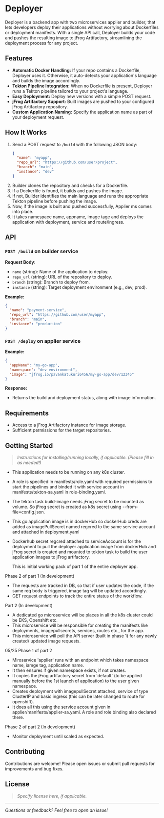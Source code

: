 # Deployer

Deployer is a backend app with two microservices applier and builder, that lets developers deploy their applications without worrying about Dockerfiles or deployment manifests. With a single API call, Deployer builds your code and pushes the resulting image to jFrog Artifactory, streamlining the deployment process for any project.

## Features

- **Automatic Docker Handling:** If your repo contains a Dockerfile, Deployer uses it. Otherwise, it auto-detects your application's language and builds the image accordingly.
- **Tekton Pipeline Integration:** When no Dockerfile is present, Deployer runs a Tekton pipeline tailored to your project's language.
- **Easy Deployment:** Deploy new versions with a simple POST request.
- **jFrog Artifactory Support:** Built images are pushed to your configured jFrog Artifactory repository.
- **Custom Application Naming:** Specify the application name as part of your deployment request.

## How It Works

1. Send a POST request to `/build` with the following JSON body:
   ```json
   {
     "name": "myapp",
     "repo_url": "https://github.com/user/project",
     "branch": "main",
     "instance": "dev"
   }
   ```
2. Builder clones the repository and checks for a Dockerfile.
3. If a Dockerfile is found, it builds and pushes the image.
4. If not, Builder identifies the main language and runs the appropriate Tekton pipeline before pushing the image.
5. Now, if the image is built and pushed successfully, Applier ms comes into place.
6. It takes namespace name, appname, image tage and deploys the application with deployment, service and route/ingress.

## API

### `POST /build` on builder service

**Request Body:**
- `name` (string): Name of the application to deploy.
- `repo_url` (string): URL of the repository to deploy.
- `branch` (string): Branch to deploy from.
- `instance` (string): Target deployment environment (e.g., dev, prod).

**Example:**
```json
{
  "name": "payment-service",
  "repo_url": "https://github.com/user/myapp",
  "branch": "main",
  "instance": "production"
}
```


### `POST /deploy` on applier service

**Example:**
```json
{
  "appName": "my-go-app",
  "namespace": "dev-environment",
  "image": "jfrog.io/pavankatukuri6456/my-go-app/dev/12345"
}
```

**Response:**
- Returns the build and deployment status, along with image information.

## Requirements

- Access to a jFrog Artifactory instance for image storage.
- Sufficient permissions for the target repositories.

## Getting Started

> _Instructions for installing/running locally, if applicable. (Please fill in as needed!)_

- This application needs to be running on any k8s cluster.
- A role is specified in manifests/role.yaml with required permissions to start the pipelines and binded it with service account in manifests/tekton-sa.yaml in role-binding.yaml.
- The tekton task build-image needs jFrog secret to be mounted as volume. So jFrog secret is created as k8s secret using --from-file=config.json.
- This go application image is in dockerHub so dockerHub creds are added as imagePullSecret named regcred to the same service account and attached in deployment.yaml
- Dockerhub secret regcred attached to serviceAccount is for the deployment to pull the deployer application image from dockerHub and jFrog secret is created and mounted to tekton task to build the user 
  application images to jFrog artifactory.

  This is initial working pack of part 1 of the entire deployer app.

Phase 2 of part 1 (In development)
- The requests are tracked in DB, so that if user updates the code, if the same req body is triggered, image tag will be updated accordingly.
- GET request endpoints to track the entire status of the workflow.

Part 2 (In development)

- A dedicated go microservice will be places in all the k8s cluster could be EKS, Openshift etc. 
- This microservice will be responsible for creating the manifests like deployments, imagepullsecrets, services, routes etc., for the app.
- This microservice will poll the API server (built in phase 1) for any newly created/ updated image requests.

05/25 Phase 1 of part 2

- Miroservice 'applier' runs with an endpoint which takes namespace name, iamge tag, application name.
- It then ensures if given namespace exists, if not creates.
- It copies the jFrog artifactory secret from 'default' (to be applied manually before the 1st launch of application) to the user given namespace.
- Creates deployment with imagepullSecret attached, service of type ClusterIP and basic ingress (this can be later changed to route for openshift).
- It does all this using the service account given in applier/manifests/applier-sa.yaml. A role and role binding also declared there. 


Phase 2 of part 2 (In development)
- Monitor deployment until scaled as expected.
<To be added>


## Contributing

Contributions are welcome! Please open issues or submit pull requests for improvements and bug fixes.

## License

> _Specify license here, if applicable._

---

_Questions or feedback? Feel free to open an issue!_

